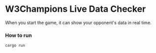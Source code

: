 # W3Champions Live Data Checker

When you start the game, it can show your opponent's data in real time.

### How to run 

`cargo run`